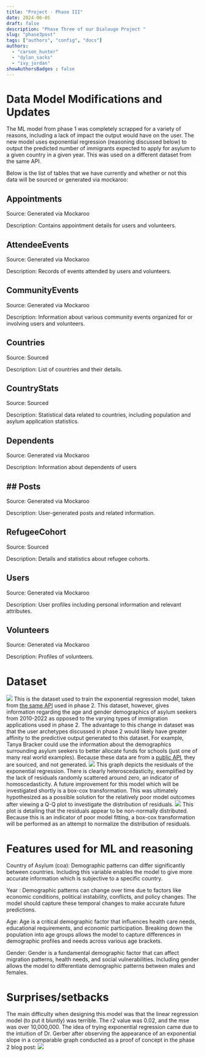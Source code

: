 ```yaml
---
title: "Project - Phase III"
date: 2024-06-05
draft: false
description: "Phase Three of our Dialouge Project "
slug: "phase3post"
tags: ["authors", "config", "docs"]
authors:
  - "carson_hunter"
  - "dylan_sacks"
  - "ivy_jordan"
showAuthorsBadges : false
---
```


# Data Model Modifications and Updates
The ML model from phase 1 was completely scrapped for a variety of reasons, including a lack of impact the output would have on the user. The new model uses exponential regression (reasoning discussed below) to output the predicted number of immigrants expected to apply for asylum to a given country in a given year. This was used on a different dataset from the same API. 

Below is the list of tables that we have currently and whether or not this data will be sourced or generated via mockaroo: 

## Appointments

  Source: Generated via Mockaroo

  Description: Contains appointment details for users and volunteers.

## AttendeeEvents

  Source: Generated via Mockaroo

  Description: Records of events attended by users and volunteers.

## CommunityEvents

  Source: Generated via Mockaroo

  Description: Information about various community events organized for or involving users and volunteers.

## Countries

  Source: Sourced

  Description: List of countries and their details.

## CountryStats

  Source: Sourced

  Description: Statistical data related to countries, including population and asylum application statistics.

## Dependents

  Source: Generated via Mockaroo

  Description: Information about dependents of users

## ## Posts

  Source: Generated via Mockaroo

  Description: User-generated posts and related information.

## RefugeeCohort

  Source: Sourced

  Description: Details and statistics about refugee cohorts.

## Users

  Source: Generated via Mockaroo

  Description: User profiles including personal information and relevant attributes.

## Volunteers

  Source: Generated via Mockaroo
  
  Description: Profiles of volunteers.



# Dataset
<img src = "https://i.imgur.com/HOojKct.png">
This is the dataset used to train the exponential regression model, taken from <a href="https://icr.ethz.ch/data/epr/er/" target="_blank" >the same API</a> used in phase 2. This dataset, however, gives information regarding the age and gender demographics of asylum seekers from 2010-2022 as opposed to the varying types of immigration applications used in phase 2. The advantage to this change in dataset was that the user archetypes discussed in phase 2 would likely have greater affinity to the predictive output generated to this dataset. For example, Tanya Bracker could use the information about the demographics surrounding asylum seekers to better allocate funds for schools (just one of many real world examples). Because these data are from a <a href="https://en.wikipedia.org/wiki/Open_API" target="_blank" >public API</a>, they are sourced, and not generated.

<img src = "https://i.imgur.com/tk1XOsZ.png">
This graph depicts the residuals of the exponential regression. There is clearly heteroscedasticity, exemplified by the lack of residuals randomly scattered around zero, an indicator of homoscedasticity. A future improvement for this model which will be investigated shortly is a box-cox transformation. This was ultimately hypothesized as a possible solution for the relatively poor model outcomes after viewing a Q-Q plot to investigate the distribution of residuals.

<img src = "https://i.imgur.com/eCMxirt.png">
This plot is detailing that the residuals appear to be non-normally distributed. Because this is an indicator of poor model fitting, a box-cox transformation will be performed as an attempt to normalize the distribution of residuals.

# Features used for ML and reasoning
Country of Asylum (coa): Demographic patterns can differ significantly between countries. Including this variable enables the model to give more accurate information which is subjective to a specific country.

Year : Demographic patterns can change over time due to factors like economic conditions, political instability, conflicts, and policy changes. The model should capture these temporal changes to make accurate future predictions.

Age: Age is a critical demographic factor that influences health care needs, educational requirements, and economic participation. Breaking down the population into age groups allows the model to capture differences in demographic profiles and needs across various age brackets.

Gender: Gender is a fundamental demographic factor that can affect migration patterns, health needs, and social vulnerabilities. Including gender allows the model to differentiate demographic patterns between males and females.

# Surprises/setbacks
The main difficulty when designing this model was that the linear regression model (to put it bluntly) was terrible. The r2 value was 0.02, and the mse was over 10,000,000. The idea of trying exponential regression came due to the intuition of Dr. Gerber after observing the appearance of an exponential slope in a comparable graph conducted as a proof of concept in the phase 2 blog post:
<img src = "https://i.imgur.com/hOvzYWt.png"/>
